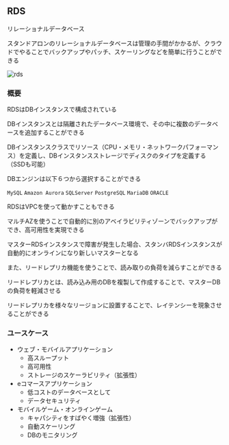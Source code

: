 ## RDS

リレーショナルデータベース

スタンドアロンのリレーショナルデータベースは管理の手間がかかるが、クラウドでやることでバックアップやパッチ、スケーリングなどを簡単に行うことができる

![rds](https://user-images.githubusercontent.com/56820273/106748222-3fec1300-6668-11eb-8599-2e8f919be0c4.png)

### 概要

RDSはDBインスタンスで構成されている

DBインスタンスとは隔離されたデータベース環境で、その中に複数のデータベースを追加することができる

DBインスタンスクラスでリソース（CPU・メモリ・ネットワークパフォーマンス）を定義し、DBインスタンスストレージでディスクのタイプを定義する（SSDも可能）

DBエンジンは以下６つから選択することができる

`MySQL` `Amazon Aurora` `SQLServer` `PostgreSQL` `MariaDB` `ORACLE`

RDSはVPCを使って動かすこともできる

マルチAZを使うことで自動的に別のアベイラビリティゾーンでバックアップができ、高可用性を実現できる

マスターRDSインスタンスで障害が発生した場合、スタンバRDSインスタンスが自動的にオンラインになり新しいマスターとなる

また、リードレプリカ機能を使うことで、読み取りの負荷を減らすことができる

リードレプリカとは、読み込み用のDBを複製して作成することで、マスターDBの負荷を軽減させる

リードレプリカを様々なリージョンに設置することで、レイテンシーを現象させることができる

### ユースケース

- ウェブ・モバイルアプリケーション
  - 高スループット
  - 高可用性
  - ストレージのスケーラビリティ（拡張性）
- eコマースアプリケーション
  - 低コストのデータベースとして
  - データセキュリティ
- モバイルゲーム・オンラインゲーム
  - キャパシティをすばやく増強（拡張性）
  - 自動スケーリング
  - DBのモニタリング
  
  

